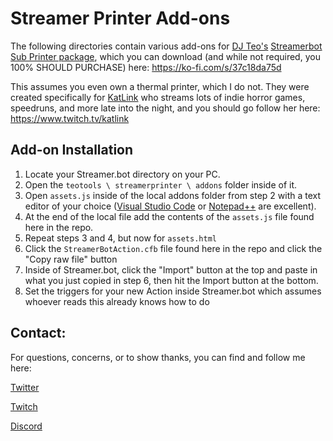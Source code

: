 # Streamer Printer Add-ons

The following directories contain various add-ons for [DJ Teo's](https://www.twitch.tv/dj_teo) [Streamerbot Sub Printer package](https://ko-fi.com/s/37c18da75d), which you can download (and while not required, you 100% SHOULD PURCHASE) here: https://ko-fi.com/s/37c18da75d

This assumes you even own a thermal printer, which I do not. They were created specifically for [KatLink](https://www.twitch.tv/katlink) who streams lots of indie horror games, speedruns, and more late into the night, and you should go follow her here: https://www.twitch.tv/katlink

## Add-on Installation
1. Locate your Streamer.bot directory on your PC.
2. Open the `teotools \ streamerprinter \ addons` folder inside of it.
3. Open `assets.js` inside of the local addons folder from step 2 with a text editor of your choice ([Visual Studio Code](https://code.visualstudio.com/) or [Notepad++](https://notepad-plus-plus.org/) are excellent).
4. At the end of the local file add the contents of the `assets.js` file found here in the repo.
5. Repeat steps 3 and 4, but now for `assets.html`
6. Click the `StreamerBotAction.cfb` file found here in the repo and click the "Copy raw file" button
7. Inside of Streamer.bot, click the "Import" button at the top and paste in what you just copied in step 6, then hit the Import button at the bottom.
8. Set the triggers for your new Action inside Streamer.bot which assumes whoever reads this already knows how to do

## Contact:
For questions, concerns, or to show thanks, you can find and follow me here:

[Twitter](https://twitter.com/carefreeb0mb)

[Twitch](https://www.twitch.tv/carefreebomb)

[Discord](https://discord.gg/0X84YV4Sn1v0wyUa)